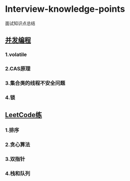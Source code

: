 # Interview-knowledge-points
面试知识点总结
## [并发编程](https://github.com/Hi-world-DF/Interview-knowledge-points/blob/master/Concurrent/README.md)
### 1.volatile
### 2.CAS原理
### 3.集合类的线程不安全问题
### 4.锁
## [LeetCode练](https://github.com/Hi-world-DF/Interview-knowledge-points/blob/master/LeetCode/README.md#leetcode%E5%88%B7%E9%A2%98)
### 1.排序
### 2.贪心算法
### 3.双指针
### 4.栈和队列
